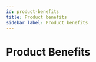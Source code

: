 ```yaml
---
id: product-benefits
title: Product benefits
sidebar_label: Product benefits
---
```


# Product Benefits


